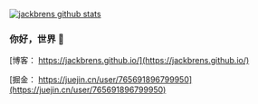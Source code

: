 [![jackbrens github stats](https://github-readme-stats.vercel.app/api?username=jackbrens&&theme=radical)](https://github.com/anuraghazra/github-readme-stats)

### 你好，世界 👋

[博客： https://jackbrens.github.io/](https://jackbrens.github.io/)

[掘金： https://juejin.cn/user/765691896799950](https://juejin.cn/user/765691896799950)

